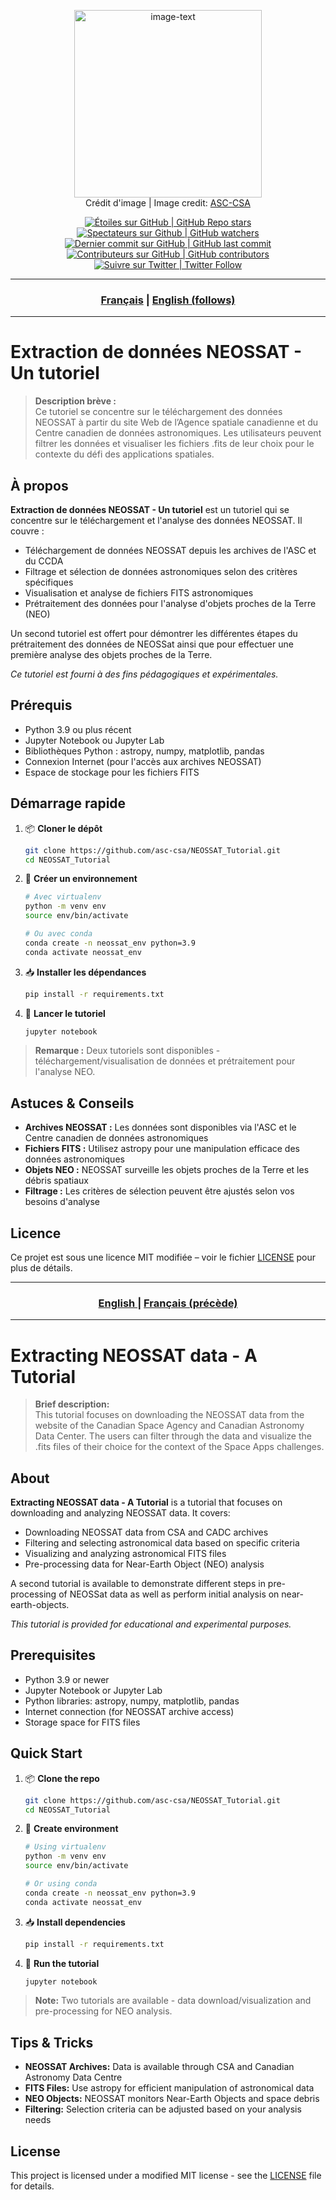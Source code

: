 <p align="center">
    <img src="https://www.asc-csa.gc.ca/images/satellites/neossat/neossat-ban.jpg" alt="image-text" height="300">
    <br> Crédit d'image | Image credit: <a href="https://www.asc-csa.gc.ca/eng/satellites/neossat.asp">ASC-CSA</a>
</p>

<p align="center">
    <a href="#stars">
        <img alt="Étoiles sur GitHub | GitHub Repo stars" src="https://img.shields.io/github/stars/asc-csa/NEOSSAT_Tutorial">
    </a>
    <a href="#watchers">
        <img alt="Spectateurs sur Github | GitHub watchers" src="https://img.shields.io/github/watchers/asc-csa/NEOSSAT_Tutorial">
    </a>
    <a href="https://github.com/asc-csa/NEOSSAT_Tutorial/commits/main">
        <img alt="Dernier commit sur GitHub | GitHub last commit" src="https://img.shields.io/github/last-commit/asc-csa/NEOSSAT_Tutorial">
    </a>
    <a href="https://github.com/asc-csa/NEOSSAT_Tutorial/graphs/contributors">
        <img alt="Contributeurs sur GitHub | GitHub contributors" src="https://img.shields.io/github/contributors/asc-csa/NEOSSAT_Tutorial">
    </a>
    <a href="https://twitter.com/intent/follow?screen_name=csa_asc">
        <img alt="Suivre sur Twitter | Twitter Follow" src="https://img.shields.io/twitter/follow/csa_asc?style=social">
    </a>
</p>

---

<h3 align="center">
  <a href="#titre-du-projet">Français</a> |
  <a href="#project-title">English (follows)</a>
</h3>

---

<a id="titre-du-projet"></a>
# Extraction de données NEOSSAT - Un tutoriel

> **Description brève :**  
> Ce tutoriel se concentre sur le téléchargement des données NEOSSAT à partir du site Web de l’Agence spatiale canadienne et du Centre canadien de données astronomiques. Les utilisateurs peuvent filtrer les données et visualiser les fichiers .fits de leur choix pour le contexte du défi des applications spatiales.

## À propos

**Extraction de données NEOSSAT - Un tutoriel** est un tutoriel qui se concentre sur le téléchargement et l'analyse des données NEOSSAT. Il couvre :

- Téléchargement de données NEOSSAT depuis les archives de l'ASC et du CCDA
- Filtrage et sélection de données astronomiques selon des critères spécifiques
- Visualisation et analyse de fichiers FITS astronomiques
- Prétraitement des données pour l'analyse d'objets proches de la Terre (NEO)

Un second tutoriel est offert pour démontrer les différentes étapes du prétraitement des données de NEOSSat ainsi que pour effectuer une première analyse des objets proches de la Terre.

*Ce tutoriel est fourni à des fins pédagogiques et expérimentales.*

## Prérequis

- Python 3.9 ou plus récent
- Jupyter Notebook ou Jupyter Lab
- Bibliothèques Python : astropy, numpy, matplotlib, pandas
- Connexion Internet (pour l'accès aux archives NEOSSAT)
- Espace de stockage pour les fichiers FITS

## Démarrage rapide

1. 📦 **Cloner le dépôt**
   ```bash
   git clone https://github.com/asc-csa/NEOSSAT_Tutorial.git
   cd NEOSSAT_Tutorial
   ```
2. 🐍 **Créer un environnement**
   ```bash
   # Avec virtualenv
   python -m venv env
   source env/bin/activate

   # Ou avec conda
   conda create -n neossat_env python=3.9
   conda activate neossat_env
   ```
3. 📥 **Installer les dépendances**
   ```bash
   pip install -r requirements.txt
   ```
4. 🚀 **Lancer le tutoriel**
   ```bash
   jupyter notebook
   ```

> **Remarque :** Deux tutoriels sont disponibles - téléchargement/visualisation de données et prétraitement pour l'analyse NEO.

## Astuces & Conseils

- **Archives NEOSSAT :** Les données sont disponibles via l'ASC et le Centre canadien de données astronomiques
- **Fichiers FITS :** Utilisez astropy pour une manipulation efficace des données astronomiques
- **Objets NEO :** NEOSSAT surveille les objets proches de la Terre et les débris spatiaux
- **Filtrage :** Les critères de sélection peuvent être ajustés selon vos besoins d'analyse

## Licence

Ce projet est sous une licence MIT modifiée – voir le fichier [LICENSE](https://github.com/asc-csa/NEOSSAT_Tutorial/blob/main/LICENSE.txt) pour plus de détails.

---

<h3 align="center">
  <a href="#project-title">English </a> |
  <a href="#titre-du-projet">Français (précède)</a>
</h3>

---

<a id="project-title"></a>
# Extracting NEOSSAT data - A Tutorial

> **Brief description:**  
> This tutorial focuses on downloading the NEOSSAT data from the website of the Canadian Space Agency and Canadian Astronomy Data Center. The users can filter through the data and visualize the .fits files of their choice for the context of the Space Apps challenges.

## About

**Extracting NEOSSAT data - A Tutorial** is a tutorial that focuses on downloading and analyzing NEOSSAT data. It covers:

- Downloading NEOSSAT data from CSA and CADC archives
- Filtering and selecting astronomical data based on specific criteria
- Visualizing and analyzing astronomical FITS files
- Pre-processing data for Near-Earth Object (NEO) analysis

A second tutorial is available to demonstrate different steps in pre-processing of NEOSSat data as well as perform initial analysis on near-earth-objects.

*This tutorial is provided for educational and experimental purposes.*

## Prerequisites

- Python 3.9 or newer
- Jupyter Notebook or Jupyter Lab
- Python libraries: astropy, numpy, matplotlib, pandas
- Internet connection (for NEOSSAT archive access)
- Storage space for FITS files

## Quick Start

1. 📦 **Clone the repo**
   ```bash
   git clone https://github.com/asc-csa/NEOSSAT_Tutorial.git
   cd NEOSSAT_Tutorial
   ```
2. 🐍 **Create environment**
   ```bash
   # Using virtualenv
   python -m venv env
   source env/bin/activate

   # Or using conda
   conda create -n neossat_env python=3.9
   conda activate neossat_env
   ```
3. 📥 **Install dependencies**
   ```bash
   pip install -r requirements.txt
   ```
4. 🚀 **Run the tutorial**
   ```bash
   jupyter notebook
   ```

> **Note:** Two tutorials are available - data download/visualization and pre-processing for NEO analysis.

## Tips & Tricks

- **NEOSSAT Archives:** Data is available through CSA and Canadian Astronomy Data Centre
- **FITS Files:** Use astropy for efficient manipulation of astronomical data
- **NEO Objects:** NEOSSAT monitors Near-Earth Objects and space debris
- **Filtering:** Selection criteria can be adjusted based on your analysis needs

## License

This project is licensed under a modified MIT license - see the [LICENSE](https://github.com/asc-csa/NEOSSAT_Tutorial/blob/main/LICENSE.txt) file for details.
